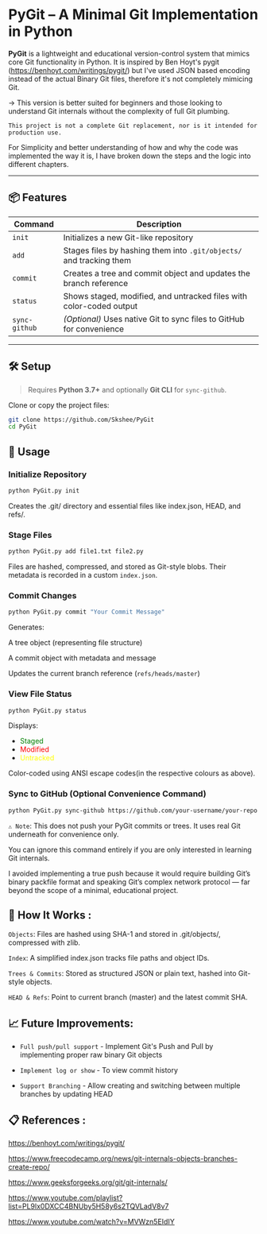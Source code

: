 # PyGit – A Minimal Git Implementation in Python

**PyGit** is a lightweight and educational version-control system that mimics core Git functionality in Python.
It is inspired by Ben Hoyt's pygit (https://benhoyt.com/writings/pygit/) but I've used JSON based encoding instead of the actual Binary Git files, therefore it's not completely mimicing Git.  

-> This version is better suited for beginners and those looking to understand Git internals without the complexity of full Git plumbing.

`This project is not a complete Git replacement, nor is it intended for production use.`

For Simplicity and better understanding of how and why the code was implemented the way it is, I have broken down the steps and the logic into different chapters.

---

## 📦 Features

| Command          | Description                                                               |
|------------------|---------------------------------------------------------------------------|
| `init`           | Initializes a new Git-like repository                                     |
| `add`            | Stages files by hashing them into `.git/objects/` and tracking them      |
| `commit`         | Creates a tree and commit object and updates the branch reference        |
| `status`         | Shows staged, modified, and untracked files with color-coded output      |
| `sync-github`    | *(Optional)* Uses native Git to sync files to GitHub for convenience     |

---

## 🛠️ Setup

> Requires **Python 3.7+** and optionally **Git CLI** for `sync-github`.

Clone or copy the project files:

```bash
git clone https://github.com/Skshee/PyGit
cd PyGit
```

## 🚀 Usage 

### Initialize Repository

``` bash
python PyGit.py init
```

Creates the .git/ directory and essential files like index.json, HEAD, and refs/.

### Stage Files

``` bash
python PyGit.py add file1.txt file2.py
```

Files are hashed, compressed, and stored as Git-style blobs. Their metadata is recorded in a custom `index.json`.

### Commit Changes

``` bash
python PyGit.py commit "Your Commit Message"
```

Generates:

A tree object (representing file structure)

A commit object with metadata and message

Updates the current branch reference (`refs/heads/master`)

### View File Status

``` bash
python PyGit.py status
```

Displays:
- <font color="green">Staged</font>
- <font color="red">Modified</font>
- <font color="yellow">Untracked</font>

Color-coded using ANSI escape codes(in the respective colours as above).

###  Sync to GitHub (Optional Convenience Command)

``` bash
python PyGit.py sync-github https://github.com/your-username/your-repo
```

`⚠️ Note`: This does not push your PyGit commits or trees. It uses real Git underneath for convenience only.

You can ignore this command entirely if you are only interested in learning Git internals.

I avoided implementing a true push because it would require building Git’s binary packfile format and speaking Git’s complex network protocol — far beyond the scope of a minimal, educational project.

## 🧠 How It Works :
`Objects`: Files are hashed using SHA-1 and stored in .git/objects/, compressed with zlib.

`Index`: A simplified index.json tracks file paths and object IDs.

`Trees & Commits`: Stored as structured JSON or plain text, hashed into Git-style objects.

`HEAD & Refs`: Point to current branch (master) and the latest commit SHA.

## 📈 Future Improvements:

- `Full push/pull support` - Implement Git's Push and Pull by implementing proper raw binary Git objects

- `Implement log or show` - To view commit history

- `Support Branching` - Allow creating and switching between multiple branches by updating HEAD

## 📋 References : 

https://benhoyt.com/writings/pygit/

https://www.freecodecamp.org/news/git-internals-objects-branches-create-repo/

https://www.geeksforgeeks.org/git/git-internals/

https://www.youtube.com/playlist?list=PL9lx0DXCC4BNUby5H58y6s2TQVLadV8v7

https://www.youtube.com/watch?v=MVWzn5EIdIY







